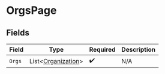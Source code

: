 # OrgsPage


## Fields

| Field                                                     | Type                                                      | Required                                                  | Description                                               |
| --------------------------------------------------------- | --------------------------------------------------------- | --------------------------------------------------------- | --------------------------------------------------------- |
| `Orgs`                                                    | List<[Organization](../../Models/Shared/Organization.md)> | :heavy_check_mark:                                        | N/A                                                       |
